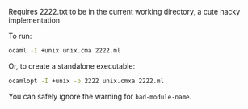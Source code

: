 Requires 2222.txt to be in the current working directory, a cute hacky implementation

To run:
```sh
ocaml -I +unix unix.cma 2222.ml
```

Or, to create a standalone executable:
```sh
ocamlopt -I +unix -o 2222 unix.cmxa 2222.ml
```

You can safely ignore the warning for `bad-module-name`.
